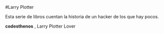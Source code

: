 
#Larry Plotter

Esta serie de libros cuentan la historia de un hacker de los que hay pocos.

**codesthenos** , Larry Plotter Lover
